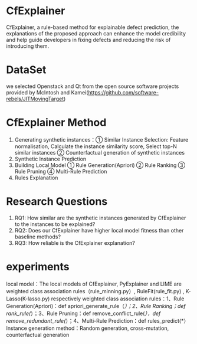 # CfExplainer
  CfExplainer, a rule-based method for explainable defect prediction, the explanations of the proposed approach can enhance the model credibility and help guide developers in fixing defects and reducing the risk of introducing them.
# DataSet
  we selected Openstack and Qt from the open source software projects provided by McIntosh and Kamei(https://github.com/software-rebels/JITMovingTarget)
# CfExplainer Method
  1. Generating synthetic instances：① Similar Instance Selection: Feature normalisation, Calculate the instance similarity score, Select top-N similar instances
     ② Counterfactual generation of synthetic instances
  2. Synthetic Instance Prediction
  3. Building Local Model
     ① Rule Generation(Apriori)
     ② Rule Ranking
     ③ Rule Pruning
     ④ Multi-Rule Prediction
  4. Rules Explanation
# Research Questions
  1. RQ1: How similar are the synthetic instances generated by CfExplainer to the instances to be explained?
  2. RQ2: Does our CfExplainer have higher local model fitness than other baseline methods?
  3. RQ3: How reliable is the CfExplainer explanation?
# experiments
  local model：The local models of CfExplainer, PyExplainer and LIME are weighted class association rules（rule_minning.py）, RuleFit(rule_fit.py) , K-Lasso(K-lasso.py) respectively
  weighted class association rules：1、Rule Generation(Apriori)：def apriori_generate_rule（*）；2、Rule Ranking；def rank_rule(*）；3、Rule Pruning：def remove_conflict_rule(*），def               remove_redundant_rule(*）；4、Multi-Rule Prediction：def rules_predict(*）
  Instance generation method：Random generation, cross-mutation, counterfactual generation
  

